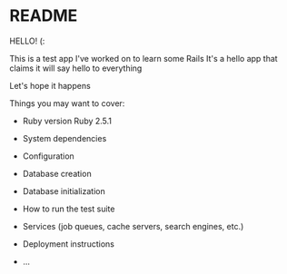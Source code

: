 # README

HELLO! (:

This is a test app I've worked on to learn some Rails
It's a hello app that claims it will say hello to everything

Let's hope it happens


Things you may want to cover:

* Ruby version
  Ruby 2.5.1
* System dependencies

* Configuration

* Database creation

* Database initialization

* How to run the test suite

* Services (job queues, cache servers, search engines, etc.)

* Deployment instructions

* ...
